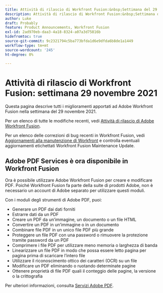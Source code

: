 ```yaml
---
title: Attività di rilascio di Workfront Fusion:&nbsp;Settimana del 29 novembre 2021
description: Attività di rilascio di Workfront Fusion:&nbsp;Settimana del 29 novembre 2021
author: Luke
draft: Probably
feature: Product Announcements, Workfront Fusion
exl-id: 2ad970eb-daa3-4a18-8324-a07a3d75816b
hidefromtoc: true
source-git-commit: 9c2321794c5ba773bfda1d6e9dfda6b8de1a1449
workflow-type: tm+mt
source-wordcount: '245'
ht-degree: 0%

---
```


# Attività di rilascio di Workfront Fusion: settimana 29 novembre 2021

Questa pagina descrive tutti i miglioramenti apportati ad Adobe Workfront Fusion nella settimana del 29 novembre 2021.

Per un elenco di tutte le modifiche recenti, vedi [Attività di rilascio di Adobe Workfront Fusion](../../../product-announcements/product-releases/fusion-release-activity/fusion-release-activity.md).

Per un elenco delle correzioni di bug recenti in Workfront Fusion, vedi [Aggiornamenti alla manutenzione di Workfront](https://one.workfront.com/s/article/Workfront-Maintenance-Updates-1882317350) e controlla eventuali aggiornamenti etichettati Workfront Fusion Maintenance Update.

## Adobe PDF Services è ora disponibile in Workfront Fusion

Ora è possibile utilizzare Adobe Workfront Fusion per creare e modificare PDF. Poiché Workfront Fusion fa parte della suite di prodotti Adobe, non è necessario un account di Adobe separato per utilizzare questi moduli.

Con i moduli degli strumenti di Adobe PDF, puoi:

* Generare un PDF dai dati forniti
* Estrarre dati da un PDF
* Creare un PDF da un’immagine, un documento o un file HTML
* Convertire un PDF in un’immagine o in un documento
* Combinare file PDF in un unico file PDF più grande
* Proteggere un file PDF con una password o rimuovere la protezione tramite password da un PDF
* Comprimere i file PDF per utilizzare meno memoria o larghezza di banda
* Linearizzare un file PDF in modo che possa essere letto pagina per pagina prima di scaricare l’intero file
* Utilizzare il riconoscimento ottico dei caratteri (OCR) su un file
* Modificare un PDF eliminando o ruotando determinate pagine
* Ottenere proprietà di file PDF quali il conteggio delle pagine, la versione o la crittografia

Per ulteriori informazioni, consulta [Servizi Adobe PDF](../../../workfront-fusion/apps-and-their-modules/pdf-modules.md).
